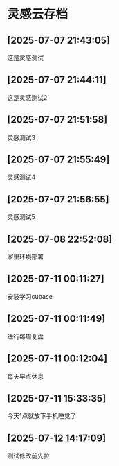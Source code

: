 # 灵感云存档
## [2025-07-07 21:43:05]
这是灵感测试

## [2025-07-07 21:44:11]
这是灵感测试2

## [2025-07-07 21:51:58]
灵感测试3

## [2025-07-07 21:55:49]
灵感测试4

## [2025-07-07 21:56:55]
灵感测试5

## [2025-07-08 22:52:08]
家里环境部署

## [2025-07-11 00:11:27]
安装学习cubase

## [2025-07-11 00:11:49]
进行每周复盘

## [2025-07-11 00:12:04]
每天早点休息

## [2025-07-11 15:33:35]
今天1点就放下手机睡觉了

## [2025-07-12 14:17:09]
测试修改前先拉

